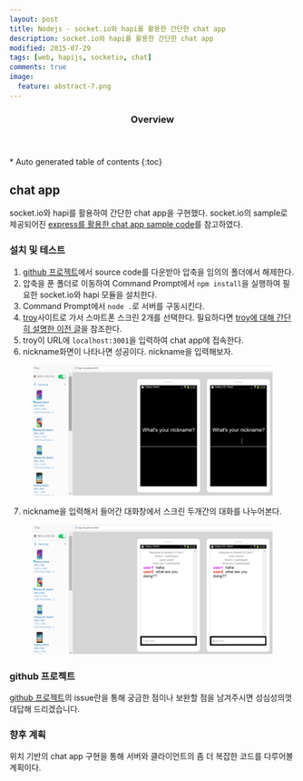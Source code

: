 ```yaml
---
layout: post
title: Nodejs - socket.io와 hapi를 활용한 간단한 chat app
description: socket.io와 hapi를 활용한 간단한 chat app
modified: 2015-07-29
tags: [web, hapijs, socketio, chat]
comments: true
image:
  feature: abstract-7.png
---
```


<section id="table-of-contents" class="toc">
  <header>
    <h3>Overview</h3>
  </header>
<div id="drawer" markdown="1">
*  Auto generated table of contents
{:toc}
</div>
</section><!-- /#table-of-contents -->

## chat app

socket.io와 hapi를 활용하여 간단한 chat app을 구현했다. socket.io의 sample로 제공되어진 [express를 활용한 chat app sample code](https://github.com/socketio/socket.io/tree/master/examples/chat)를 참고하였다. 

### 설치 및 테스트 

1. [github 프로젝트](https://github.com/dakoo/socketio-hapi-simple-chat-app)에서 source code를 다운받아 압축을 임의의 폴더에서 해제한다. 
2. 압축을 푼 폴더로 이동하여 Command Prompt에서 `npm install`을 실행하여 필요한  socket.io와 hapi 모듈을 설치한다.
3. Command Prompt에서 `node .`로 서버를 구동시킨다. 
4. [troy](http://troy.labs.daum.net/)사이트로 가서 스마트폰 스크린 2개를 선택한다. 필요하다면 [troy에 대해 간단히 설명한 이전 글](http://dakoo.github.io/daum-troy/)을 참조한다. 
5. troy이 URL에 `localhost:3001`을 입력하여 chat app에 접속한다. 
6. nickname화면이 나타나면 성공이다. nickname을 입력해보자. 
<figure>
<img src="/images/chatapp1.PNG" alt="">
</figure>

7. nickname을 입력해서 들어간 대화창에서 스크린 두개간의 대화를 나누어본다. 
<figure>
<img src="/images/chatapp2.PNG" alt="">
</figure>

### github 프로젝트 

[github 프로젝트](https://github.com/dakoo/socketio-hapi-simple-chat-app)의 issue란을 통해 궁금한 점이나 보완할 점을 남겨주시면 성심성의껏 대답해 드리겠습니다. 

### 향후 계획

위치 기반의 chat app 구현을 통해 서버와 클라이언트의 좀 더 복잡한 코드를 다루어볼 계획이다.  